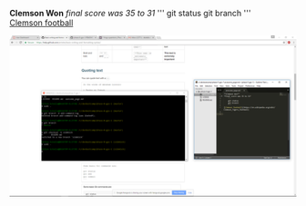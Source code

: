 **Clemson Won**
*final score was 35 to 31*
'''
git status
git branch
'''    
[Clemson football](https://en.wikipedia.org/wiki/Clemson_Tigers_football)

![gps screen shot](gps1.png)